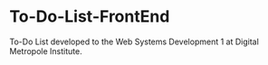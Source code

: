 # To-Do-List-FrontEnd
To-Do List developed to the Web Systems Development 1 at Digital Metropole Institute.
